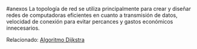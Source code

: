 #anexos
La topología de red se utiliza principalmente para crear y diseñar redes de computadoras eficientes en cuanto a transmisión de datos, velocidad de conexión para evitar percances y gastos económicos innecesarios.

Relacionado: [Algoritmo Dijkstra]()
